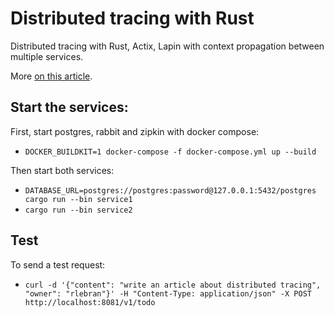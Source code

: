 # Distributed tracing with Rust

Distributed tracing with Rust, Actix, Lapin with context propagation between multiple services.

More [on this article](https://medium.com/@rlebran_73897/b8eb2af3aff4).

## Start the services:

First, start postgres, rabbit and zipkin with docker compose:
- `DOCKER_BUILDKIT=1 docker-compose -f docker-compose.yml up --build`

Then start both services:
- `DATABASE_URL=postgres://postgres:password@127.0.0.1:5432/postgres cargo run --bin service1`
- `cargo run --bin service2`


## Test

To send a test request:
- `curl -d '{"content": "write an article about distributed tracing", "owner": "rlebran"}' -H "Content-Type: application/json" -X POST http://localhost:8081/v1/todo`
